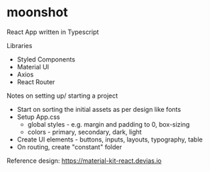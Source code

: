 # moonshot

React App written in Typescript

Libraries
- Styled Components
- Material UI
- Axios
- React Router

Notes on setting up/ starting a project
- Start on sorting the initial assets as per design like fonts
- Setup App.css
    - global styles - e.g. margin and padding to 0, box-sizing
    - colors - primary, secondary, dark, light
- Create UI elements - buttons, inputs, layouts, typography, table
- On routing, create "constant" folder 


Reference design: https://material-kit-react.devias.io